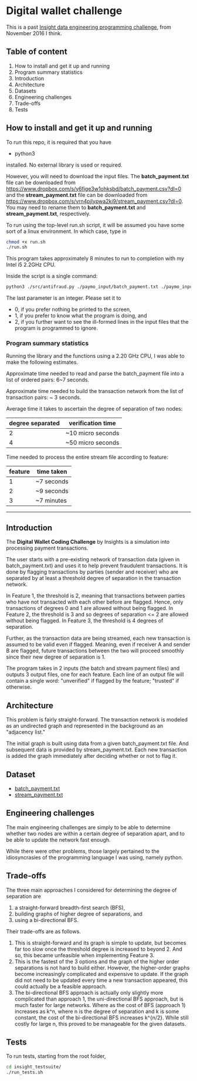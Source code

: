 # Digital wallet challenge

This is a past [Insight data engineering programming challenge](https://github.com/InsightDataScience/digital-wallet), from November 2016 I think.

## Table of content
1. How to install and get it up and running
2. Program summary statistics
3. Introduction
4. Architecture
5. Datasets
6. Engineering challenges
7. Trade-offs
8. Tests


## How to install and get it up and running
To run this repo, it is required that you have
- python3

installed. No external library is used or required.

However, you will need to download the input files. The **batch_payment.txt** file can be downloaded from https://www.dropbox.com/s/y6fige3w1ohksbd/batch_payment.csv?dl=0 and the **stream_payment.txt** file can be downloaded from https://www.dropbox.com/s/vrn4pjlypwa2ki9/stream_payment.csv?dl=0. You may need to rename them to **batch_payment.txt** and **stream_payment.txt**, respectively.

To run using the top-level run.sh script, it will be
assumed you have some sort of a linux environment. In which case, type in
```bash
chmod +x run.sh
./run.sh
```

This program takes approximately 8 minutes to run to completion with my Intel i5 2.2GHz CPU.

Inside the script is a single command:
```bash
python3 ./src/antifraud.py ./paymo_input/batch_payment.txt ./paymo_input/stream_payment.txt ./paymo_output/output1.txt ./paymo_output/output2.txt ./paymo_output/output3.txt 1
```
The last parameter is an integer. Please set it to
- 0, if you prefer nothing be printed to the screen,
- 1, if you prefer to know what the program is doing, and
- 2, if you further want to see the ill-formed lines in the input files that the program is programmed to ignore.

### Program summary statistics
Running the library and the functions using a 2.20 GHz CPU, I was able to make the following estimates.

Approximate time needed to read and parse the batch_payment file into a list of ordered pairs: 6~7 seconds.

Approximate time needed to build the transaction network from the list of transaction pairs: ~ 3 seconds.

Average time it takes to ascertain the degree of separation of two nodes:

|degree separated|verification time|
|---|---|
|2  |~10 micro seconds |
|4  |~50 micro seconds |

Time needed to process the entire stream file according to feature:

|feature|time taken|
|---|---|
|1 |~7 seconds |
|2   | ~9 seconds|
|3   | ~7 minutes |



<hr/>

## Introduction
The **Digital Wallet Coding Challenge** by Insights is a simulation into processing payment transactions.

The user starts with a pre-existing network of transaction data (given in batch_payment.txt) and uses it to help prevent fraudulent transactions. It is done by flagging transactions by parties (sender and receiver) who are separated by at least a threshold degree of separation in the transaction network.

In Feature 1, the threshold is 2, meaning that transactions between parties who have not transacted with each other before are flagged. Hence, only transactions of degrees 0 and 1 are allowed without being flagged. In Feature 2, the threshold is 3 and so degrees of separation <= 2 are allowed without being flagged. In Feature 3, the threshold is 4 degrees of separation.

Further, as the transaction data are being streamed, each new transaction is assumed to be valid even if flagged. Meaning, even if receiver A and sender B are flagged, future transactions between the two will proceed smoothly since their new degree of separation is 1.

The program takes in 2 inputs (the batch and stream payment files) and outputs 3 output files, one for each feature. Each line of an output file will contain a single word: "unverified" if flagged by the feature; "trusted" if otherwise.

## Architecture

This problem is fairly straight-forward. The transaction network is modeled as an undirected graph and represented in the background as an "adjacency list."

The initial graph is built using data from a given batch_payment.txt file. And subsequent data is provided by stream_payment.txt. Each new transaction is added the graph immediately after deciding whether or not to flag it.

## Dataset

- [batch_payment.txt](https://www.dropbox.com/s/y6fige3w1ohksbd/batch_payment.csv?dl=0)
- [stream_payment.txt](https://www.dropbox.com/s/vrn4pjlypwa2ki9/stream_payment.csv?dl=0)

## Engineering challenges

The main engineering challenges are simply to be able to determine whether two nodes are within a certain degree of separation apart, and to be able to update the network fast enough.

While there were other problems, those largely pertained to the idiosyncrasies of the programming language I was using, namely python.

## Trade-offs

The three main approaches I considered for determining the degree of separation are
1. a straight-forward breadth-first search (BFS),
2. building graphs of higher degree of separations, and
3. using a bi-directional BFS.

Their trade-offs are as follows.
1. This is straight-forward and its graph is simple to update, but becomes far too slow once the threshold degree is increased to beyond 2. And so, this became unfeasible when implementing Feature 3.
2. This is the fastest of the 3 options and the graph of the higher order separations is not hard to build either. However, the higher-order graphs become increasingly complicated and expensive to update. If the graph did not need to be updated every time a new transaction appeared, this could actually be a feasible approach.
3. The bi-directional BFS approach is actually only slightly more complicated than approach 1, the uni-directional BFS approach, but is much faster for large networks. Where as the cost of BFS (approach 1) increases as k^n, where n is the degree of separation and k is some constant, the cost of the bi-directional BFS increases k^{n/2}. While still costly for large n, this proved to be manageable for the given datasets.


## Tests

To run tests, starting from the root folder,
```bash
cd insight_testsuite/
./run_tests.sh
```
